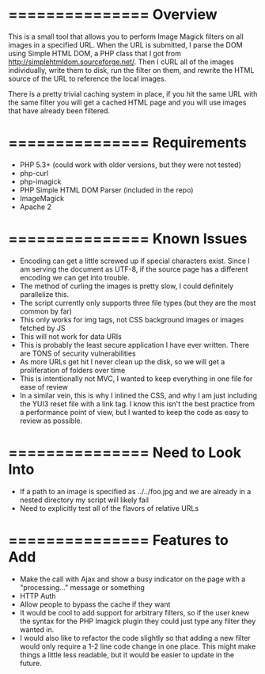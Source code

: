===============
Overview
===============
This is a small tool that allows you to perform Image Magick filters on all images in a specified URL.  When the URL is submitted, I parse the DOM using Simple HTML DOM, a PHP class that I got from http://simplehtmldom.sourceforge.net/.  Then I cURL all of the images individually, write them to disk, run the filter on them, and rewrite the HTML source of the URL to reference the local images.

There is a pretty trivial caching system in place, if you hit the same URL with the same filter you will get a cached HTML page and you will use images that have already been filtered.


===============
Requirements
===============
* PHP 5.3+ (could work with older versions, but they were not tested)
* php-curl
* php-imagick
* PHP Simple HTML DOM Parser (included in the repo)
* ImageMagick
* Apache 2


===============
Known Issues
===============
* Encoding can get a little screwed up if special characters exist.  Since I am serving the document as UTF-8, if the source page has a different encoding we can get into trouble.
* The method of curling the images is pretty slow, I could definitely parallelize this.
* The script currently only supports three file types (but they are the most common by far)
* This only works for img tags, not CSS background images or images fetched by JS
* This will not work for data URIs
* This is probably the least secure application I have ever written.  There are TONS of security vulnerabilities
* As more URLs get hit I never clean up the disk, so we will get a proliferation of folders over time
* This is intentionally not MVC, I wanted to keep everything in one file for ease of review
* In a similar vein, this is why I inlined the CSS, and why I am just including the YUI3 reset file with a link tag.  I know this isn't the best practice from a performance point of view, but I wanted to keep the code as easy to review as possible.


===============
Need to Look Into
===============
* If a path to an image is specified as ../../foo.jpg and we are already in a nested directory my script will likely fail
* Need to explicitly test all of the flavors of relative URLs


===============
Features to Add
===============
* Make the call with Ajax and show a busy indicator on the page with a "processing..." message or something
* HTTP Auth
* Allow people to bypass the cache if they want
* It would be cool to add support for arbitrary filters, so if the user knew the syntax for the PHP Imagick plugin they could just type any filter they wanted in.
* I would also like to refactor the code slightly so that adding a new filter would only require a 1-2 line code change in one place.  This might make things a little less readable, but it would be easier to update in the future.
